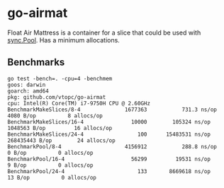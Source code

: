 # go-airmat

Float Air Mattress is a container for a slice that could be used with [sync.Pool](https://pkg.go.dev/sync#Pool).
Has a minimum allocations.

## Benchmarks
```shell
go test -bench=. -cpu=4 -benchmem
goos: darwin
goarch: amd64
pkg: github.com/vtopc/go-airmat
cpu: Intel(R) Core(TM) i7-9750H CPU @ 2.60GHz
BenchmarkMakeSlices/8-4         	 1677363	       731.3 ns/op	    4080 B/op	       8 allocs/op
BenchmarkMakeSlices/16-4         	   10000	    105324 ns/op	 1048563 B/op	      16 allocs/op
BenchmarkMakeSlices/24-4         	     100	  15483531 ns/op	268435443 B/op	      24 allocs/op
BenchmarkPool/8-4                	 4156912	       288.8 ns/op	       0 B/op	       0 allocs/op
BenchmarkPool/16-4               	   56299	     19531 ns/op	       9 B/op	       0 allocs/op
BenchmarkPool/24-4               	     133	   8669618 ns/op	      13 B/op	       0 allocs/op
```

